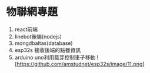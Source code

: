 # 物聯網專題
  1. react前端
  2. linebot後端(nodejs)
  3. mongdbaltas(database)
  4. esp32s 接收後端的點餐資訊
  5. arduino uno利用藍芽控制車子移動
     ! [https://github.com/amstudnet/esp32s/image/11.png]
